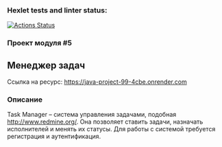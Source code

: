 ### Hexlet tests and linter status:
[![Actions Status](https://github.com/ungrome/java-project-99/actions/workflows/hexlet-check.yml/badge.svg)](https://github.com/ungrome/java-project-99/actions)



### Проект модуля #5
## Менеджер задач
Ссылка на ресурс:
https://java-project-99-4cbe.onrender.com
### Описание
Task Manager – система управления задачами, подобная http://www.redmine.org/. Она позволяет ставить задачи, назначать исполнителей и менять их статусы. Для работы с системой требуется регистрация и аутентификация.
